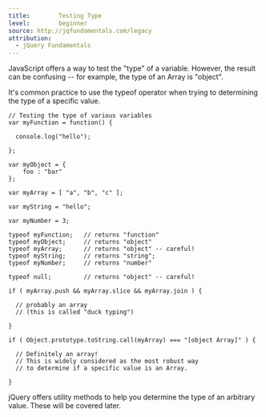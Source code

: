 ```yaml
---
title:        Testing Type
level:        beginner
source: http://jqfundamentals.com/legacy
attribution: 
  - jQuery Fundamentals
---
```


JavaScript offers a way to test the "type" of a variable. However, the result
can be confusing -- for example, the type of an Array is "object".

It's common practice to use the typeof operator when trying to determining the
type of a specific value.

```
// Testing the type of various variables
var myFunction = function() {

  console.log("hello");

};

var myObject = {
	foo : "bar"
};

var myArray = [ "a", "b", "c" ];

var myString = "hello";

var myNumber = 3;

typeof myFunction;   // returns "function"
typeof myObject;     // returns "object"
typeof myArray;      // returns "object" -- careful!
typeof myString;     // returns "string";
typeof myNumber;     // returns "number"

typeof null;         // returns "object" -- careful!

if ( myArray.push && myArray.slice && myArray.join ) {

  // probably an array
  // (this is called "duck typing")

}

if ( Object.prototype.toString.call(myArray) === "[object Array]" ) {

  // Definitely an array!
  // This is widely considered as the most robust way
  // to determine if a specific value is an Array.

}
```

jQuery offers utility methods to help you determine the type of an arbitrary
value. These will be covered later.
